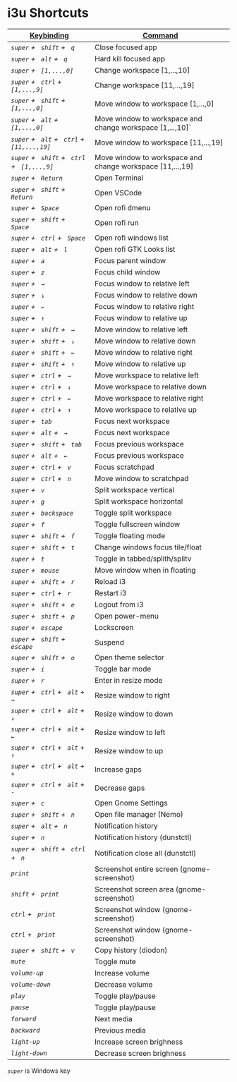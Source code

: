# i3u Shortcuts

| <u>Keybinding</u> | <u>Command</u> |
|------------|---------|
| <i>`super` + ` shift` + ` q`</i> | Close focused app |
| <i>`super` + ` alt` + ` q`</i> | Hard kill focused app |
| <i>`super` + ` [1,...,0]`</i> | Change workspace [1,...,10] |
| <i>`super` + ` ctrl` + ` [1,...,9]`</i> | Change workspace [11,...,19] |
| <i>`super` + ` shift` + ` [1,...,0]`</i> | Move window to workspace [1,...,0] |
| <i>`super` + ` alt` + ` [1,...,0]`</i> | Move window to workspace and change workspace [1,...,10]`</i> |
| <i>`super` + ` alt` + ` ctrl` + ` [11,...,19]`</i> | Move window to workspace [11,...,19] |
| <i>`super` + ` shift` + ` ctrl` + ` [1,...,9]`</i> | Move window to workspace and change workspace [11,...,19] |
| <i>`super` + ` Return`</i> | Open Terminal |
| <i>`super` + ` shift` + ` Return`</i> | Open VSCode |
| <i>`super` + ` Space`</i> | Open rofi dmenu |
| <i>`super` + ` shift` + ` Space`</i> | Open rofi run |
| <i>`super` + ` ctrl` + ` Space`</i> | Open rofi windows list |
| <i>`super` + ` alt` + ` l`</i> | Open rofi GTK Looks list |
| <i>`super` + ` a`</i> | Focus parent window |
| <i>`super` + ` z`</i> | Focus child window | 
| <i>`super` + ` →`</i> | Focus window to relative left |
| <i>`super` + ` ↓`</i> | Focus window to relative down |
| <i>`super` + ` ←`</i> | Focus window to relative right |
| <i>`super` + ` ↑`</i> | Focus window to relative up |
| <i>`super` + ` shift` + ` →`</i> | Move window to relative left |
| <i>`super` + ` shift` + ` ↓`</i> | Move window to relative down |
| <i>`super` + ` shift` + ` ←`</i> | Move window to relative right |
| <i>`super` + ` shift` + ` ↑`</i> | Move window to relative up |
| <i>`super` + ` ctrl` + ` →`</i> | Move workspace to relative left |
| <i>`super` + ` ctrl` + ` ↓`</i> | Move workspace to relative down |
| <i>`super` + ` ctrl` + ` ←`</i> | Move workspace to relative right |
| <i>`super` + ` ctrl` + ` ↑`</i> | Move workspace to relative up |
| <i>`super` + ` tab`</i> | Focus next workspace |
| <i>`super` + ` alt` + ` →`</i> | Focus next workspace |
| <i>`super` + ` shift` + ` tab`</i> | Focus previous workspace |
| <i>`super` + ` alt` + ` ←`</i> | Focus previous workspace |
| <i>`super` + ` ctrl` + ` v`</i> | Focus scratchpad |
| <i>`super` + ` ctrl` + ` n`</i> | Move window to scratchpad |
| <i>`super` + ` v`</i> | Split workspace vertical |
| <i>`super` + ` g`</i> | Split workspace horizontal |
| <i>`super` + ` backspace`</i> | Toggle split workspace |
| <i>`super` + ` f`</i> | Toggle fullscreen window |
| <i>`super` + ` shift` + ` f`</i> | Toggle floating mode |
| <i>`super` + ` shift` + ` t`</i> | Change windows focus tile/float  |
| <i>`super` + ` t`</i> | Toggle in tabbed/splith/splitv |
| <i>`super` + ` mouse`</i> | Move window when in floating |
| <i>`super` + ` shift` + ` r`</i> | Reload i3 |
| <i>`super` + ` ctrl` + ` r`| Restart i3 |
| <i>`super` + ` shift` + ` e`</i> | Logout from i3 |
| <i>`super` + ` shift` + ` p`</i> | Open power-menu |
| <i>`super` + ` escape`</i> | Lockscreen |
| <i>`super` + ` shift` + ` escape`</i> | Suspend |
| <i>`super` + ` shift` + ` o`</i> | Open theme selector |
| <i>`super` + ` i`</i> | Toggle bar mode |
| <i>`super` + ` r`</i> | Enter in resize mode |
| <i>`super` + ` ctrl` + ` alt` + ` →`</i> | Resize window to right |
| <i>`super` + ` ctrl` + ` alt` + ` ↓`</i> | Resize window to down |
| <i>`super` + ` ctrl` + ` alt` + ` ←`</i> | Resize window to left |
| <i>`super` + ` ctrl` + ` alt` + ` ↑`</i> | Resize window to up |
| <i>`super` + ` ctrl` + ` alt` + `+`</i> | Increase gaps |
| <i>`super` + ` ctrl` + ` alt` + ` -`</i> | Decrease gaps |
| <i>`super` + ` c`</i> | Open Gnome Settings |
| <i>`super` + ` shift` + ` n`</i> | Open file manager (Nemo) |
| <i>`super` + ` alt` + ` n`</i> | Notification history |
| <i>`super` + ` n`</i> | Notification history (dunstctl) |
| <i>`super` + ` shift` + ` ctrl` + ` n`</i> | Notification close all (dunstctl) |
| <i>`print`</i> | Screenshot entire screen (gnome-screenshot) |
| <i>`shift` + ` print`</i> | Screenshot screen area (gnome-screenshot) |
| <i>`ctrl` + ` print`</i> | Screenshot window (gnome-screenshot) |
| <i>`ctrl` + ` print`</i> | Screenshot window (gnome-screenshot) |
| <i>`super` + ` shift` + ` v`</i> | Copy history (diodon) |
| <i>`mute`</i> | Toggle mute |
| <i>`volume-up`</i> | Increase volume |
| <i>`volume-down`</i> | Decrease volume |
| <i>`play`</i> | Toggle play/pause |
| <i>`pause`</i> | Toggle play/pause |
| <i>`forward`</i> | Next media |
| <i>`backward`</i> | Previous media |
| <i>`light-up`</i> | Increase screen brighness |
| <i>`light-down`</i> | Decrease screen brighness |

<i>`super`</i> is Windows key